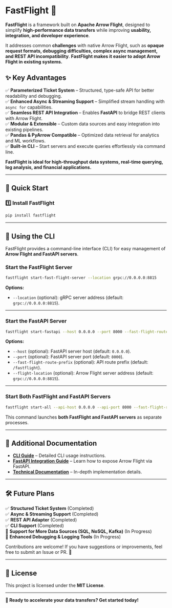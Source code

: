 # **FastFlight** 🚀

**FastFlight** is a framework built on **Apache Arrow Flight**, designed to simplify **high-performance data transfers**
while improving **usability, integration, and developer experience**.

It addresses common **challenges** with native Arrow Flight, such as **opaque request formats, debugging difficulties,
complex async management, and REST API incompatibility**. **FastFlight makes it easier to adopt Arrow Flight in existing
systems.**

## **✨ Key Advantages**

✅ **Parameterized Ticket System** – Structured, type-safe API for better readability and debugging.  
✅ **Enhanced Async & Streaming Support** – Simplified stream handling with `async for` capabilities.  
✅ **Seamless REST API Integration** – Enables **FastAPI** to bridge REST clients with Arrow Flight.  
✅ **Modular & Extensible** – Custom data sources and easy integration into existing pipelines.  
✅ **Pandas & PyArrow Compatible** – Optimized data retrieval for analytics and ML workflows.  
✅ **Built-in CLI** – Start servers and execute queries effortlessly via command line.

**FastFlight is ideal for high-throughput data systems, real-time querying, log analysis, and financial applications.**

---

## **🚀 Quick Start**

### **1️⃣ Install FastFlight**

```bash
pip install fastflight
```

---

## **🎯 Using the CLI**

FastFlight provides a command-line interface (CLI) for easy management of **Arrow Flight and FastAPI servers**.

### **Start the FastFlight Server**

```bash
fastflight start-fast-flight-server --location grpc://0.0.0.0:8815
```

**Options:**

- `--location` (optional): gRPC server address (default: `grpc://0.0.0.0:8815`).

---

### **Start the FastAPI Server**

```bash
fastflight start-fastapi --host 0.0.0.0 --port 8000 --fast-flight-route-prefix /fastflight --flight-location grpc://0.0.0.0:8815
```

**Options:**

- `--host` (optional): FastAPI server host (default: `0.0.0.0`).
- `--port` (optional): FastAPI server port (default: `8000`).
- `--fast-flight-route-prefix` (optional): API route prefix (default: `/fastflight`).
- `--flight-location` (optional): Arrow Flight server address (default: `grpc://0.0.0.0:8815`).

---

### **Start Both FastFlight and FastAPI Servers**

```bash
fastflight start-all --api-host 0.0.0.0 --api-port 8000 --fast-flight-route-prefix /fastflight --flight-location grpc://0.0.0.0:8815
```

This command launches **both FastFlight and FastAPI servers** as separate processes.

---

## **📖 Additional Documentation**

- **[CLI Guide](./docs/CLI_USAGE.md)** – Detailed CLI usage instructions.
- **[FastAPI Integration Guide](./src/fastflight/fastapi/README.md)** – Learn how to expose Arrow Flight via FastAPI.
- **[Technical Documentation](./docs/TECHNICAL_DETAILS.md)** – In-depth implementation details.

---

## **🛠 Future Plans**

✅ **Structured Ticket System** (Completed)  
✅ **Async & Streaming Support** (Completed)  
✅ **REST API Adapter** (Completed)  
✅ **CLI Support** (Completed)  
🔄 **Support for More Data Sources (SQL, NoSQL, Kafka)** (In Progress)  
🔄 **Enhanced Debugging & Logging Tools** (In Progress)

Contributions are welcome! If you have suggestions or improvements, feel free to submit an Issue or PR. 🚀

---

## **📜 License**

This project is licensed under the **MIT License**.

---

**🚀 Ready to accelerate your data transfers? Get started today!**
